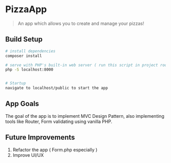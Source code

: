 # PizzaApp
> An app which allows you to create and manage your pizzas!


## Build Setup
``` bash
# install dependencies
composer install

# serve with PHP's built-in web server ( run this script in project root ) 
php -S localhost:8000


# Startup
navigate to localhost/public to start the app
```

## App Goals
The goal of the app is to implement MVC Design Pattern, also implementing tools like Router, Form validating using vanilla PHP.

## Future Improvements
1. Refactor the app ( Form.php especially ) 
2. Improve UI/UX

